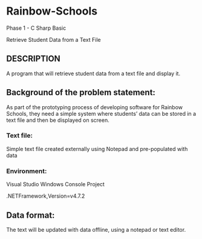 # Rainbow-Schools
Phase 1 - C Sharp Basic

Retrieve Student Data from a Text File

## DESCRIPTION

A program that will retrieve student data from a text file and display it.

## Background of the problem statement:

As part of the prototyping process of developing software for Rainbow Schools, they need a simple system where students’ data can be stored in a text file and then be displayed on screen.

### Text file: 
Simple text file created externally using Notepad and pre-populated with data

### Environment:
Visual Studio Windows Console Project

.NETFramework,Version=v4.7.2

## Data format:

The text will be updated with data offline, using a notepad or text editor.